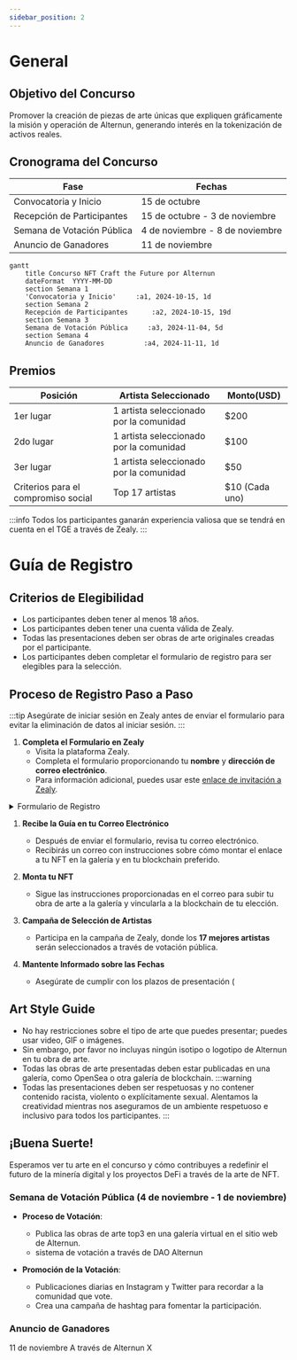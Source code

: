 ```yaml
---
sidebar_position: 2
---
```


# General

## Objetivo del Concurso
Promover la creación de piezas de arte únicas que expliquen gráficamente la misión y operación de Alternun, generando interés en la tokenización de activos reales.

## Cronograma del Concurso

| Fase                       | Fechas                          |
| -------------------------- | ------------------------------- |
| Convocatoria y Inicio      | 15 de octubre                   |
| Recepción de Participantes | 15 de octubre - 3 de noviembre  |
| Semana de Votación Pública | 4 de noviembre - 8 de noviembre |
| Anuncio de Ganadores       | 11 de noviembre                 |


```mermaid
gantt
    title Concurso NFT Craft the Future por Alternun
    dateFormat  YYYY-MM-DD
    section Semana 1
    'Convocatoria y Inicio'     :a1, 2024-10-15, 1d
    section Semana 2
    Recepción de Participantes      :a2, 2024-10-15, 19d
    section Semana 3
    Semana de Votación Pública     :a3, 2024-11-04, 5d
    section Semana 4
    Anuncio de Ganadores          :a4, 2024-11-11, 1d
```


## Premios

| Posición                            | Artista Seleccionado                    | Monto(USD)     |
| ----------------------------------- | --------------------------------------- | -------------- |
| 1er lugar                           | 1 artista seleccionado por la comunidad | $200           |
| 2do lugar                           | 1 artista seleccionado por la comunidad | $100           |
| 3er lugar                           | 1 artista seleccionado por la comunidad | $50            |
| Criterios para el compromiso social | Top 17 artistas                         | $10 (Cada uno) |

:::info
Todos los participantes ganarán experiencia valiosa que se tendrá en cuenta en el TGE a través de Zealy.
:::
# Guía de Registro

## Criterios de Elegibilidad
- Los participantes deben tener al menos 18 años.
- Los participantes deben tener una cuenta válida de Zealy.
- Todas las presentaciones deben ser obras de arte originales creadas por el participante.
- Los participantes deben completar el formulario de registro para ser elegibles para la selección.

## Proceso de Registro Paso a Paso
:::tip
Asegúrate de iniciar sesión en Zealy antes de enviar el formulario para evitar la eliminación de datos al iniciar sesión.
:::

1. **Completa el Formulario en Zealy**
   - Visita la plataforma Zealy.
   - Completa el formulario proporcionando tu **nombre** y **dirección de correo electrónico**.
   - Para información adicional, puedes usar este [enlace de invitación a Zealy](https://zealy.io/cw/alternun/invite/TTVWe--hMN2Y3N-ibl-XV).
   
<details>
  <summary>Formulario de Registro</summary>

  https://zealy.io/cw/alternun/questboard/c7da4780-1ad0-4ad8-8cb8-affbcff91ab2/1a7427e2-4ac4-4d0f-abb2-23ad8e19e456

</details>

1. **Recibe la Guía en tu Correo Electrónico**
   - Después de enviar el formulario, revisa tu correo electrónico.
   - Recibirás un correo con instrucciones sobre cómo montar el enlace a tu NFT en la galería y en tu blockchain preferido.

2. **Monta tu NFT**
   - Sigue las instrucciones proporcionadas en el correo para subir tu obra de arte a la galería y vincularla a la blockchain de tu elección.

3. **Campaña de Selección de Artistas**
   - Participa en la campaña de Zealy, donde los **17 mejores artistas** serán seleccionados a través de votación pública.

4. **Mantente Informado sobre las Fechas**
   - Asegúrate de cumplir con los plazos de presentación (
## Art Style Guide
- No hay restricciones sobre el tipo de arte que puedes presentar; puedes usar video, GIF o imágenes.
- Sin embargo, por favor no incluyas ningún isotipo o logotipo de Alternun en tu obra de arte.
- Todas las obras de arte presentadas deben estar publicadas en una galería, como OpenSea o otra galería de blockchain.
:::warning
- Todas las presentaciones deben ser respetuosas y no contener contenido racista, violento o explícitamente sexual. Alentamos la creatividad mientras nos aseguramos de un ambiente respetuoso e inclusivo para todos los participantes.
:::

## ¡Buena Suerte!

Esperamos ver tu arte en el concurso y cómo contribuyes a redefinir el futuro de la minería digital y los proyectos DeFi a través de la arte de NFT.


### Semana de Votación Pública (4 de noviembre - 1 de noviembre)
- **Proceso de Votación**:
  - Publica las obras de arte top3 en una galería virtual en el sitio web de Alternun.
  - sistema de votación a través de DAO Alternun
  
- **Promoción de la Votación**:
  - Publicaciones diarias en Instagram y Twitter para recordar a la comunidad que vote.
  - Crea una campaña de hashtag para fomentar la participación.

### Anuncio de Ganadores

11 de noviembre A través de Alternun X
